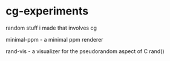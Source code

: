 # cg-experiments
random stuff i made that involves cg

minimal-ppm - a minimal ppm renderer

rand-vis - a visualizer for the pseudorandom aspect of C rand()
